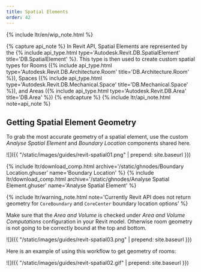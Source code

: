 ```yaml
---
title: Spatial Elements
order: 42
---
```


{% include ltr/en/wip_note.html %}

{% capture api_note %}
In Revit API, Spatial Elements are represented by the {% include api_type.html type='Autodesk.Revit.DB.SpatialElement' title='DB.SpatialElement' %}. This type is then used to create custom spatial types for Rooms ({% include api_type.html type='Autodesk.Revit.DB.Architecture.Room' title='DB.Architecture.Room' %}), Spaces ({% include api_type.html type='Autodesk.Revit.DB.Mechanical.Space' title='DB.Mechanical.Space' %}), and Areas ({% include api_type.html type='Autodesk.Revit.DB.Area' title='DB.Area' %})
{% endcapture %}
{% include ltr/api_note.html note=api_note %}


## Getting Spatial Element Geometry

To grab the most accurate geometry of a spatial element, use the custom *Analyse Spatial Element* and *Boundary Location* components shared here.

![]({{ "/static/images/guides/revit-spatial01.png" | prepend: site.baseurl }})

{% include ltr/download_comp.html archive='/static/ghnodes/Boundary Location.ghuser' name='Boundary Location' %}
{% include ltr/download_comp.html archive='/static/ghnodes/Analyse Spatial Element.ghuser' name='Analyse Spatial Element' %}

{% include ltr/warning_note.html note='Currently Revit API does not return geometry for `CoreBoundary` and `CoreCenter` boundary location options' %}

Make sure that the *Area and Volume* is checked under *Area and Volume Computations* configuration in your Revit model. Otherwise room geometry is not going to be correctly bound at the top and bottom.

![]({{ "/static/images/guides/revit-spatial03.png" | prepend: site.baseurl }})

Here is an example of using this workflow to get geometry of rooms:

![]({{ "/static/images/guides/revit-spatial02.gif" | prepend: site.baseurl }})

